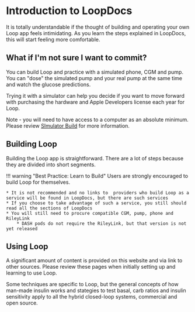 # Introduction to LoopDocs

It is totally understandable if the thought of building and operating your own Loop app feels intimidating. As you learn the steps explained in LoopDocs, this will start feeling more comfortable.

## What if I'm not sure I want to commit?

You can build Loop and practice with a simulated phone, CGM and  pump. You can "dose" the simulated pump and your real pump at the same time and watch the glucose predictions.

Trying it with a simulator can help you decide if you want to move forward with purchasing the hardware and Apple Developers license each year for Loop.

Note - you will need to have access to a computer as an absolute minimum. Please review [SImulator Build](../version/simulator.md) for more information.


## Building Loop

Building the Loop app is straightforward. There are a lot of steps because they are divided into short segments.

!!! warning "Best Practice: Learn to Build"
    Users are strongly encouraged to build Loop for themselves. 
    
    * It is not recommended and no links to  providers who build Loop as a service will be found in LoopDocs, but there are such services
    * If you choose to take advantage of such a service, you still should read all the sections of LoopDocs
    * You will still need to procure compatible CGM, pump, phone and RileyLink
        * DASH pods do not require the RileyLink, but that version is not yet released

## Using Loop

A significant amount of content is provided on this website and via link to other sources. Please review these pages when initially setting up and learning to use Loop.

Some techniques are specific to Loop, but the general concepts of how man-made insulin works and stategies to test basal, carb ratios and insulin sensitivity apply to all the hybrid closed-loop systems, commercial and open source.


